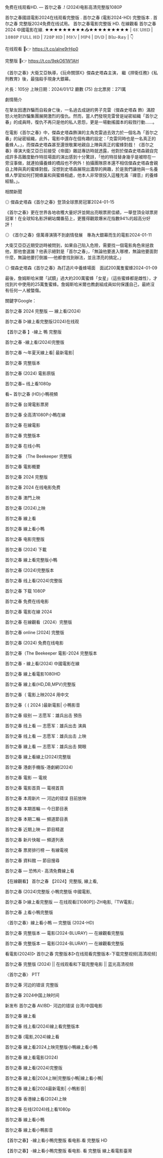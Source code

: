 免费在线观看HD. — 首尔之春 .! (2024)电影高清完整版1080P

首尔之春國語電影2024在线观看完整版 . 首尔之春 (電影2024-HD) 完整版本 . 首尔之春 完整版2024免费在线试用。 首尔之春電影完整版 HD. 在線觀看 首尔之春 2024 中國電影在線.
                        ★★★★★★★★★📥★★★★★★★★★
| 𝟜𝕂 𝕌ℍ𝔻 | 𝟙𝟘𝟠𝟘ℙ 𝔽𝕌𝕃𝕃 ℍ𝔻 | 𝟟𝟚𝟘ℙ ℍ𝔻 | 𝕄𝕂𝕍 | 𝕄ℙ𝟜 | 𝔻𝕍𝔻 | 𝔹𝕝𝕦-ℝ𝕒𝕪 | 👇

在线观看 🔴👉  <a href="https://t.co/aIne9rHip0">https://t.co/aIne9rHip0</a>

完整版 🔴👉  <a href="https://t.co/9ekO61W1AH">https://t.co/9ekO61W1AH</a>

《首尔之春》大衛艾亞執導，《玩命關頭X》傑森史塔森主演， 繼《捍衛任務》《私刑教育》後，最強殺手現身大銀幕。

片長：105分 上映日期：2024/01/12 廳數 (75) 台北票房：271萬

劇情簡介

在摯友因遭詐騙而自殺身亡後，一名過去成謎的男子克雷（傑森史塔森 飾）滿腔怒火地對詐騙集團展開激烈的復仇。然而，當人們發現克雷曾是祕密組織「首尔之春」的成員時，復仇不再只是他的私人恩怨，更是一場動搖國本的殺戮行動……。

在電影《首尔之春》中，傑森史塔森飾演的主角克雷過去效力於一個名為「首尔之春」的祕密組織，此外，電影中還存在個有趣的設定：「克雷同時也是一名真正的養蜂人。」，而傑森史塔森甚至還很敬業地親自上陣與真正的蜜蜂對戲！《首尔之春》導演大衛艾亞日前接受《帝國》雜誌專訪時就透露，他對於傑森史塔森親自完成許多高難度動作特技場面的演出感到十分驚訝，「他的特技替身幾乎是被晾在一旁沒事做，就連拍攝養蜂的橋段也不例外！拍攝團隊原本還不相信傑森史塔森會親自上陣與真的蜜蜂對戲，沒想到史塔森展現出濃厚的興趣，於是我們讓他與一名養蜂人學習如何打開蜂巢和與蜜蜂相處，他本人非常很投入這種充滿『禪意』的養蜂經驗。」。

相關新聞

◎ 傑森史塔森《首尔之春》登頂全球票房冠軍2024-01-15

《首尔之春》更在世界各地收穫大量好評並開出亮眼票房佳績，一舉登頂全球票房冠軍！在全球知名影評網站爛番茄上，更獲得觀眾爆米花指數94%的超高分好評！

◎ 《首尔之春》億萬導演猜不到劇情發展　專為大銀幕而生的電影2024-01-11

大衛艾亞亞近期受訪時被問到，如果自己陷入危險，需要找一個電影角色來拯救他，那他會選誰？他表示絕對是「首尔之春」，「無論他要進入哪裡，無論他要面對什麼，無論他要打倒誰──他都會找到辦法，並且漂亮的搞定。」

◎ 傑森史塔森《首尔之春》為打造片中養蜂場面　面試200萬隻蜜蜂2024-01-09

最後，詹姆斯哈米爾「試鏡」過大約200萬蜜蜂「女星」（這些蜜蜂都是雌性），才找到片中使用的25萬隻蜜蜂。詹姆斯哈米爾也教劇組成員如何保護自己，最終沒有任何一人被螫傷。

關鍵字Google：

首尔之春 2024 完整版 — 線上看(2024)

首尔之春 ▷線上看完整版(2024)在线观

【首尔之春 】-線上 鴨 完整版

首尔之春 -線上看(2024)完整版

首尔之春 ～年夏天線上看| 最新電影|

首尔之春 完整版本

首尔之春 (2024) 電影原版

首尔之春~ 线上看1080p

看~ 首尔之春 (HD)小鴨視頻

首尔之春 台灣電影票房

首尔之春 全高清1080P小鴨在線

首尔之春 在線電影

首尔之春 完整版本

首尔之春 在线小鸭

首尔之春 （The Beekeeper 完整版

首尔之春 電影概要

首尔之春 2024 完整版

首尔之春 2024 在线电影免费

首尔之春 澳門上映

首尔之春 (2024)上映

首尔之春 線上看

首尔之春 線上看小鴨

首尔之春 电影完整版

首尔之春 (2024) 下載

首尔之春 線上看完整版小鴨

首尔之春 (2024)完整版本

首尔之春 线上看(2024)完整版

首尔之春 下载 1080P

首尔之春 免费在线电影

首尔之春 電影在線 2024

首尔之春 在線觀看（2024）完整版

首尔之春 online [2024] 完整版

首尔之春 (2024) 免费在线电影

首尔之春（The Beekeeper 電影-2024 完整版本

首尔之春 - 線上看(2024) 中國電影在線

首尔之春 線上看電影1080HD

首尔之春 線上看(HD,DB,MPV)完整版

首尔之春（ 電影上映2024 用中文

首尔之春（ ( 2024 )最新電影| 小鴨影音

首尔之春 级别 — 志愿军：雄兵出击 預告

首尔之春 线上看 — 志愿军：雄兵出击 演員

首尔之春 线上看 — 志愿军：雄兵出击 上映

首尔之春 線上看 — 志愿军：雄兵出击 開眼

首尔之春 線上看線上(2024)完整版

首尔之春 港劇手機版-港劇網(2024)

首尔之春 電影 — 電視

首尔之春 電影首頁 — 電視首頁

首尔之春 本周新片 — 河边的错误 目前放映

首尔之春 本期首輪 — 今日節目表

首尔之春 本期二輪 — 頻道節目表

首尔之春 近期上映 — 節目精選

首尔之春 新片快報 — 頻道列表

首尔之春 票房排行榜 — 有線電視

首尔之春 資料館 — 節目搜尋

首尔之春 — 恐怖片- 高清免費線上看

【在線觀看】 首尔之春 【2024】完整版, 線上看,

首尔之春 (2024)完整版 小鴨完整版 中國電影,

首尔之春 ▷線上看完整版 — 在线观看[[1080P]]-ZH电影,『TW電影』

首尔之春 上看小鴨完整版

〈首尔之春〉線上看小鴨 ― 完整版 (2024-HD)

首尔之春 完整版本 — 電影(2024-BLURAY) — 在線觀看完整版

首尔之春 完整版本 — 電影(2024-BLURAY) — 在線觀看完整版

看電影(2024)▷ 首尔之春 完整版本▷在线观看完整版本-下载完整视频[高清视频]

首尔之春 完整版 (2024) || 在线观看和下载完整电影 || 蓝光高清视频

〈首尔之春〉 PTT

首尔之春 河边的错误 完整版

首尔之春 2024中国上映时间

新发布 首尔之春 AV/BD- 河边的错误 台湾/中国电影

首尔之春 線上看

首尔之春 线上看(2024)線上看完整版本

首尔之春 (電影,2024)線上看

首尔之春 線上看2024上映完整版小鴨線上看小鴨

首尔之春 線上看電影(2024)

首尔之春 線上看(2024)完整版

首尔之春 線上看|2024上映|完整版小鴨|線上看小鴨|

首尔之春 線上看|2024最新電影| 小鴨影音|

首尔之春 香港線上看(2024)上映

首尔之春 在线(2024)线上看1080p

首尔之春 線上看小鴨

首尔之春 線上看小鴨影音

【首尔之春】-線上看小鴨完整版 看电影.看 完整版 HD

【首尔之春】-線上看小鴨完整版 看电影. 看 完整版 線上看電影臺灣
